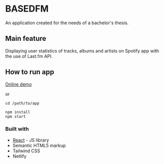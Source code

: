 # BASEDFM

An application created for the needs of a bachelor's thesis.

## Main feature

Displaying user statistics of tracks, albums and artists on Spotify app with the use of Last.fm API.

## How to run app

[Online demo](https://poetic-kleicha-ca23a5.netlify.app/)

or


```
cd /path/to/app
```

```
npm install
npm start
```


### Built with

- [React](https://reactjs.org/) - JS library
- Semantic HTML5 markup
- Tailwind CSS
- Netlify


